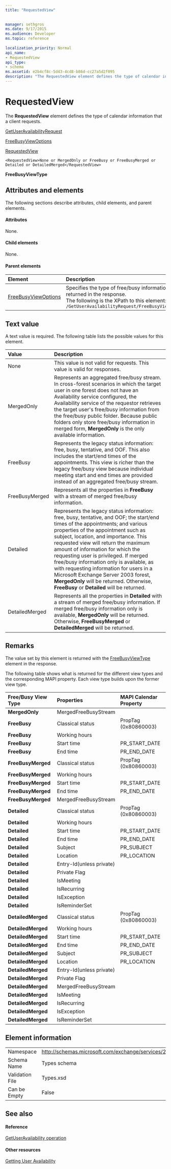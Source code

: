 ```yaml
---
title: "RequestedView"
 
 
manager: sethgros
ms.date: 9/17/2015
ms.audience: Developer
ms.topic: reference
 
localization_priority: Normal
api_name:
- RequestedView
api_type:
- schema
ms.assetid: e2b4cf8c-5d43-4cd8-b86d-cc27a5d2f095
description: "The RequestedView element defines the type of calendar information that a client requests."
---
```


# RequestedView

The **RequestedView** element defines the type of calendar information that a client requests. 
  
[GetUserAvailabilityRequest](getuseravailabilityrequest.md)
  
[FreeBusyViewOptions](freebusyviewoptions.md)
  
[RequestedView](requestedview.md)
  
```
<RequestedView>None or MergedOnly or FreeBusy or FreeBusyMerged or Detailed or DetailedMerged</RequestedView>
```

 **FreeBusyViewType**
## Attributes and elements

The following sections describe attributes, child elements, and parent elements.
  
#### Attributes

None.
  
#### Child elements

None.
  
#### Parent elements

|**Element**|**Description**|
|:-----|:-----|
|[FreeBusyViewOptions](freebusyviewoptions.md) <br/> |Specifies the type of free/busy information returned in the response.  <br/> The following is the XPath to this element:  <br/>  `/GetUserAvailabilityRequest/FreeBusyViewOptions` <br/> |
   
## Text value

A text value is required. The following table lists the possible values for this element.
  
|**Value**|**Description**|
|:-----|:-----|
|None  <br/> |This value is not valid for requests. This value is valid for responses.  <br/> |
|MergedOnly  <br/> |Represents an aggregated free/busy stream. In cross-forest scenarios in which the target user in one forest does not have an Availability service configured, the Availability service of the requestor retrieves the target user's free/busy information from the free/busy public folder. Because public folders only store free/busy information in merged form, **MergedOnly** is the only available information.  <br/> |
|FreeBusy  <br/> |Represents the legacy status information: free, busy, tentative, and OOF. This also includes the start/end times of the appointments. This view is richer than the legacy free/busy view because individual meeting start and end times are provided instead of an aggregated free/busy stream.  <br/> |
|FreeBusyMerged  <br/> |Represents all the properties in **FreeBusy** with a stream of merged free/busy information.  <br/> |
|Detailed  <br/> |Represents the legacy status information: free, busy, tentative, and OOF; the start/end times of the appointments; and various properties of the appointment such as subject, location, and importance. This requested view will return the maximum amount of information for which the requesting user is privileged. If merged free/busy information only is available, as with requesting information for users in a Microsoft Exchange Server 2003 forest, **MergedOnly** will be returned. Otherwise, **FreeBusy** or **Detailed** will be returned.  <br/> |
|DetailedMerged  <br/> |Represents all the properties in **Detailed** with a stream of merged free/busy information. If merged free/busy information only is available, **MergedOnly** will be returned. Otherwise, **FreeBusyMerged** or **DetailedMerged** will be returned.  <br/> |
   
## Remarks

The value set by this element is returned with the [FreeBusyViewType](freebusyviewtype.md) element in the response. 
  
The following table shows what is returned for the different view types and the corresponding MAPI property. Each view type builds upon the former view type.
  
|**Free/Busy View Type**|**Properties**|**MAPI Calendar Property**|
|:-----|:-----|:-----|
|**MergedOnly** <br/> |MergedFreeBusyStream  <br/> ||
|**FreeBusy** <br/> |Classical status  <br/> |PropTag (0x80860003)  <br/> |
|**FreeBusy** <br/> |Working hours  <br/> ||
|**FreeBusy** <br/> |Start time  <br/> |PR_START_DATE  <br/> |
|**FreeBusy** <br/> |End time  <br/> |PR_END_DATE  <br/> |
|**FreeBusyMerged** <br/> |Classical status  <br/> |PropTag (0x80860003)  <br/> |
|**FreeBusyMerged** <br/> |Working hours  <br/> ||
|**FreeBusyMerged** <br/> |Start time  <br/> |PR_START_DATE  <br/> |
|**FreeBusyMerged** <br/> |End time  <br/> |PR_END_DATE  <br/> |
|**FreeBusyMerged** <br/> |MergedFreeBusyStream  <br/> ||
|**Detailed** <br/> |Classical status  <br/> |PropTag (0x80860003)  <br/> |
|**Detailed** <br/> |Working hours  <br/> ||
|**Detailed** <br/> |Start time  <br/> |PR_START_DATE  <br/> |
|**Detailed** <br/> |End time  <br/> |PR_END_DATE  <br/> |
|**Detailed** <br/> |Subject  <br/> |PR_SUBJECT  <br/> |
|**Detailed** <br/> |Location  <br/> |PR_LOCATION  <br/> |
|**Detailed** <br/> |Entry-Id(unless private)  <br/> ||
|**Detailed** <br/> |Private Flag  <br/> ||
|**Detailed** <br/> |IsMeeting  <br/> ||
|**Detailed** <br/> |IsRecurring  <br/> ||
|**Detailed** <br/> |IsException  <br/> ||
|**Detailed** <br/> |IsReminderSet  <br/> ||
|**DetailedMerged** <br/> |Classical status  <br/> |PropTag (0x80860003)  <br/> |
|**DetailedMerged** <br/> |Working hours  <br/> ||
|**DetailedMerged** <br/> |Start time  <br/> |PR_START_DATE  <br/> |
|**DetailedMerged** <br/> |End time  <br/> |PR_END_DATE  <br/> |
|**DetailedMerged** <br/> |Subject  <br/> |PR_SUBJECT  <br/> |
|**DetailedMerged** <br/> |Location  <br/> |PR_LOCATION  <br/> |
|**DetailedMerged** <br/> |Entry-Id(unless private)  <br/> ||
|**DetailedMerged** <br/> |Private Flag  <br/> ||
|**DetailedMerged** <br/> |MergedFreeBusyStream  <br/> ||
|**DetailedMerged** <br/> |IsMeeting  <br/> ||
|**DetailedMerged** <br/> |IsRecurring  <br/> ||
|**DetailedMerged** <br/> |IsException  <br/> ||
|**DetailedMerged** <br/> |IsReminderSet  <br/> ||
   
## Element information

|||
|:-----|:-----|
|Namespace  <br/> |http://schemas.microsoft.com/exchange/services/2006/types  <br/> |
|Schema Name  <br/> |Types schema  <br/> |
|Validation File  <br/> |Types.xsd  <br/> |
|Can be Empty  <br/> |False  <br/> |
   
## See also

#### Reference

[GetUserAvailability operation](getuseravailability-operation.md)
#### Other resources

[Getting User Availability](http://msdn.microsoft.com/library/d4133fcb-9b0f-4e6b-aadf-a389da83516a%28Office.15%29.aspx)

